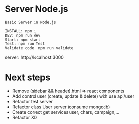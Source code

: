 # Server Node.js

```
Basic Server in Node.js

INSTALL: npm i
DEV: npm run dev
Start: npm start
Test: npm run Test
Validate code: npm run validate
```

server: http://localhost:3000

# Next steps

- Remove (sidebar && header).html => react components
- Add control user (create, update & delete) with use api/user
- Refactor test server
- Refactor class User server (consume mongodb)
- Create correct get services user, chars, campaign,...
- Refactor XD

